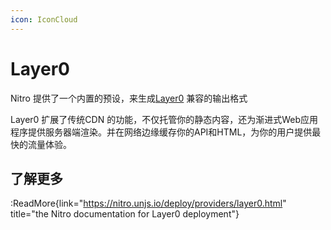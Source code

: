 ```yaml
---
icon: IconCloud
---
```


# Layer0

Nitro 提供了一个内置的预设，来生成[Layer0](https://www.layer0.co/) 兼容的输出格式


Layer0 扩展了传统CDN 的功能，不仅托管你的静态内容，还为渐进式Web应用程序提供服务器端渲染。并在网络边缘缓存你的API和HTML，为你的用户提供最快的流量体验。

## 了解更多

:ReadMore{link="https://nitro.unjs.io/deploy/providers/layer0.html" title="the Nitro documentation for Layer0 deployment"}

